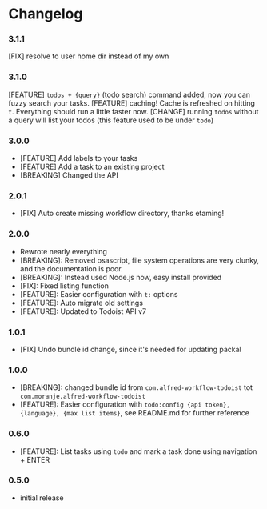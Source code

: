 # Changelog

### 3.1.1
[FIX] resolve to user home dir instead of my own

### 3.1.0
[FEATURE] `todos + {query}` (todo search) command added, now you can fuzzy search your tasks.
[FEATURE] caching! Cache is refreshed on hitting `t`. Everything should run a little faster now.
[CHANGE] running `todos` without a query will list your todos (this feature used to be under `todo`)

### 3.0.0
- [FEATURE] Add labels to your tasks
- [FEATURE] Add a task to an existing project
- [BREAKING] Changed the API

### 2.0.1
- [FIX] Auto create missing workflow directory, thanks etaming!

### 2.0.0
- Rewrote nearly everything
- [BREAKING]: Removed osascript, file system operations are very clunky, and the documentation is poor.
- [BREAKING]: Instead used Node.js now, easy install provided
- [FIX]: Fixed listing function
- [FEATURE]: Easier configuration with `t:` options
- [FEATURE]: Auto migrate old settings
- [FEATURE]: Updated to Todoist API v7 

### 1.0.1
- [FIX] Undo bundle id change, since it's needed for updating packal

### 1.0.0   
- [BREAKING]: changed bundle id from `com.alfred-workflow-todoist` tot `com.moranje.alfred-workflow-todoist`
- [FEATURE]: Easier configuration with `todo:config {api token}, {language}, {max list items}`, see README.md for further reference

### 0.6.0
- [FEATURE]: List tasks using `todo` and mark a task done using navigation + ENTER

### 0.5.0
- initial release